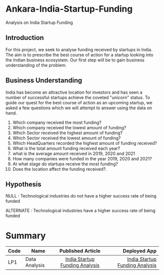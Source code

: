 # Ankara-India-Startup-Funding
Analysis on India Startup Funding

## Introduction
For this project, we seek to analyse funding received by startups in India. The aim is to prescribe the best course of action for a startup looking into the Indian business ecosystem. Our first step will be to gain business understanding of the problem.

## Business Understanding
India has become an attractive location for investors and has seen a number of successful startups achieve the coveted "unicorn" status. To guide our quest for the best course of action as an upcoming startup, we asked a few questions which we will attempt to answer using the data on hand.

1. Which company received the most funding?
2. Which company received the lowest amount of funding?
3. Which Sector received the highest amount of funding?
4. Which Sector received the lowest amount of funding?
5. Which HeadQuarters recorded the highest amount of funding received?
6. What is the total amount funding received each year?
7. what is the average amount received in 2019, 2020 and 2021
8. How many companies were funded in the year 2019, 2020 and 2021?
9. At what stage do startups receive the most funding?
10. Does the location affect the funding received?.



## Hypothesis

NULL : Technological industries do not have a higher success rate of being funded

ALTERNATE : Technological industries have a higher success rate of being funded

# Summary 
| Code      | Name        | Published Article |  Deployed App |
|-----------|-------------|:-------------:|------:|
|LP1 | Data Analysis| [India Startup Funding Analysis](https://www.linkedin.com/pulse/india-startup-funding-analysis-kwame-asenso-okyere/?trackingId=3mn9RrhyQfKN1Y3UEKqpxg%3D%3D)|[India Startup Funding Analysis](https://app.powerbi.com/groups/me/reports/5d90a0b1-0b46-47be-a805-ad34c328dbc1?ctid=4487b52f-f118-4830-b49d-3c298cb71075&pbi_source=linkShare) |
